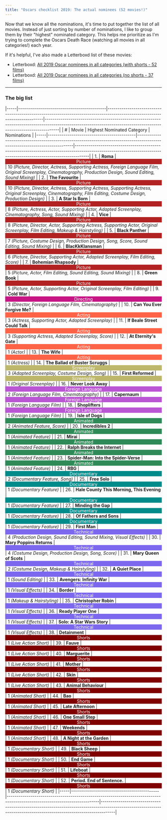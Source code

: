 ```yaml
---
title: "Oscars checklist 2019: The actual nominees (52 movies!)"
---
```


Now that we know all the nominations, it's time to put together the list of all movies. Instead of just sorting by number of nominations, I like to group them by their "highest" nominated category. This helps me prioritize as I'm trying to complete the Oscars Death Race (watching all movies in all categories!) each year.

If it's helpful, I've also made a Letterboxd list of these movies:

- Letterboxd: [All 2019 Oscar nominees in all categories (with shorts - 52 films)](https://letterboxd.com/rkudeshi/list/all-2019-oscar-nominees-in-all-categories-1/)
- Letterboxd: [All 2019 Oscar nominees in all categories (no shorts - 37 films)](https://letterboxd.com/rkudeshi/list/all-2019-oscar-nominees-in-all-categories/)


---

### The big list

|-----|--------------------------------------------|----------------------------------------------------------------------------------------------------------------------------|-------------------------------------------------------------------------------------------------------------------------------------------------------------------|
|  #  |                   Movie                    |                                                 Highest Nominated Category                                                 |                                                                            Nominations                                                                            |
|-----|--------------------------------------------|----------------------------------------------------------------------------------------------------------------------------|-------------------------------------------------------------------------------------------------------------------------------------------------------------------|
|  1. | **Roma**                                   | <span class="testing" style="display:block;text-align:center;color:white;background:firebrick;">Picture</span>             | 10 *(Picture, Director, Actress, Supporting Actress, Foreign Language Film, Original Screenplay, Cinematography, Production Design, Sound Editing, Sound Mixing)* |
|  2. | **The Favourite**                          | <span class="testing" style="display:block;text-align:center;color:white;background:firebrick;">Picture</span>             | 10 *(Picture, Director, Actress, Supporting Actress, Supporting Actress, Original Screenplay, Cinematography, Film Editing, Costume Design, Production Design)*   |
|  3. | **A Star Is Born**                         | <span class="testing" style="display:block;text-align:center;color:white;background:firebrick;">Picture</span>             | 8 *(Picture, Actress, Actor, Supporting Actor, Adapted Screenplay, Cinematography, Song, Sound Mixing)*                                                           |
|  4. | **Vice**                                   | <span class="testing" style="display:block;text-align:center;color:white;background:firebrick;">Picture</span>             | 8 *(Picture, Director, Actor, Supporting Actress, Supporting Actor, Original Screenplay, Film Editing, Makeup & Hairstyling)*                                     |
|  5. | **Black Panther**                          | <span class="testing" style="display:block;text-align:center;color:white;background:firebrick;">Picture</span>             | 7 *(Picture, Costume Design, Production Design, Song, Score, Sound Editing, Sound Mixing)*                                                                        |
|  6. | **BlacKkKlansman**                         | <span class="testing" style="display:block;text-align:center;color:white;background:firebrick;">Picture</span>             | 6 *(Picture, Director, Supporting Actor, Adapted Screenplay, Film Editing, Score)*                                                                                |
|  7. | **Bohemian Rhapsody**                      | <span class="testing" style="display:block;text-align:center;color:white;background:firebrick;">Picture</span>             | 5 *(Picture, Actor, Film Editing, Sound Editing, Sound Mixing)*                                                                                                   |
|  8. | **Green Book**                             | <span class="testing" style="display:block;text-align:center;color:white;background:firebrick;">Picture</span>             | 5 *(Picture, Actor, Supporting Actor, Original Screenplay, Film Editing)*                                                                                         |
|  9. | **Cold War**                               | <span class="testing" style="display:block;text-align:center;color:white;background:mediumvioletred;">Directing</span>     | 3 *(Director, Foreign Language Film, Cinematography)*                                                                                                             |
| 10. | **Can You Ever Forgive Me?**               | <span class="testing" style="display:block;text-align:center;color:white;background:tomato;">Acting</span>                 | 3 *(Actress, Supporting Actor, Adapted Screenplay)*                                                                                                               |
| 11. | **If Beale Street Could Talk**             | <span class="testing" style="display:block;text-align:center;color:white;background:tomato;">Acting</span>                 | 3 *(Supporting Actress, Adapted Screenplay, Score)*                                                                                                               |
| 12. | **At Eternity's Gate**                     | <span class="testing" style="display:block;text-align:center;color:white;background:tomato;">Acting</span>                 | 1 *(Actor)*                                                                                                                                                       |
| 13. | **The Wife**                               | <span class="testing" style="display:block;text-align:center;color:white;background:tomato;">Acting</span>                 | 1 *(Actress)*                                                                                                                                                     |
| 14. | **The Ballad of Buster Scruggs**           | <span class="testing" style="display:block;text-align:center;color:white;background:darkkhaki;">Screenplay</span>          | 3 *(Adapted Screenplay, Costume Design, Song)*                                                                                                                    |
| 15. | **First Reformed**                         | <span class="testing" style="display:block;text-align:center;color:white;background:darkkhaki;">Screenplay</span>          | 1 *(Original Screenplay)*                                                                                                                                         |
| 16. | **Never Look Away**                        | <span class="testing" style="display:block;text-align:center;color:white;background:mediumorchid;">Foreign Language</span> | 2 *(Foreign Language Film, Cinematography)*                                                                                                                       |
| 17. | **Capernaum**                              | <span class="testing" style="display:block;text-align:center;color:white;background:mediumorchid;">Foreign Language</span> | 1 *(Foreign Language Film)*                                                                                                                                       |
| 18. | **Shoplifters**                            | <span class="testing" style="display:block;text-align:center;color:white;background:mediumorchid;">Foreign Language</span> | 1 *(Foreign Language Film)*                                                                                                                                       |
| 19. | **Isle of Dogs**                           | <span class="testing" style="display:block;text-align:center;color:white;background:seagreen;">Animated</span>             | 2 *(Animated Feature, Score)*                                                                                                                                     |
| 20. | **Incredibles 2**                          | <span class="testing" style="display:block;text-align:center;color:white;background:seagreen;">Animated</span>             | 1 *(Animated Feature)*                                                                                                                                            |
| 21. | **Mirai**                                  | <span class="testing" style="display:block;text-align:center;color:white;background:seagreen;">Animated</span>             | 1 *(Animated Feature)*                                                                                                                                            |
| 22. | **Ralph Breaks the Internet**              | <span class="testing" style="display:block;text-align:center;color:white;background:seagreen;">Animated</span>             | 1 *(Animated Feature)*                                                                                                                                            |
| 23. | **Spider-Man: Into the Spider-Verse**      | <span class="testing" style="display:block;text-align:center;color:white;background:seagreen;">Animated</span>             | 1 *(Animated Feature)*                                                                                                                                            |
| 24. | **RBG**                                    | <span class="testing" style="display:block;text-align:center;color:white;background:darkcyan;">Documentary</span>          | 2 *(Documentary Feature, Song)*                                                                                                                                   |
| 25. | **Free Solo**                              | <span class="testing" style="display:block;text-align:center;color:white;background:darkcyan;">Documentary</span>          | 1 *(Documentary Feature)*                                                                                                                                         |
| 26. | **Hale County This Morning, This Evening** | <span class="testing" style="display:block;text-align:center;color:white;background:darkcyan;">Documentary</span>          | 1 *(Documentary Feature)*                                                                                                                                         |
| 27. | **Minding the Gap**                        | <span class="testing" style="display:block;text-align:center;color:white;background:darkcyan;">Documentary</span>          | 1 *(Documentary Feature)*                                                                                                                                         |
| 28. | **Of Fathers and Sons**                    | <span class="testing" style="display:block;text-align:center;color:white;background:darkcyan;">Documentary</span>          | 1 *(Documentary Feature)*                                                                                                                                         |
| 29. | **First Man**                              | <span class="testing" style="display:block;text-align:center;color:white;background:mediumslateblue;">Technical</span>     | 4 *(Production Design, Sound Editing, Sound Mixing, Visual Effects)*                                                                                              |
| 30. | **Mary Poppins Returns**                   | <span class="testing" style="display:block;text-align:center;color:white;background:mediumslateblue;">Technical</span>     | 4 *(Costume Design, Production Design, Song, Score)*                                                                                                              |
| 31. | **Mary Queen of Scots**                    | <span class="testing" style="display:block;text-align:center;color:white;background:mediumslateblue;">Technical</span>     | 2 *(Costume Design, Makeup & Hairstyling)*                                                                                                                        |
| 32. | **A Quiet Place**                          | <span class="testing" style="display:block;text-align:center;color:white;background:mediumslateblue;">Technical</span>     | 1 *(Sound Editing)*                                                                                                                                               |
| 33. | **Avengers: Infinity War**                 | <span class="testing" style="display:block;text-align:center;color:white;background:mediumslateblue;">Technical</span>     | 1 *(Visual Effects)*                                                                                                                                              |
| 34. | **Border**                                 | <span class="testing" style="display:block;text-align:center;color:white;background:mediumslateblue;">Technical</span>     | 1 *(Makeup & Hairstyling)*                                                                                                                                        |
| 35. | **Christopher Robin**                      | <span class="testing" style="display:block;text-align:center;color:white;background:mediumslateblue;">Technical</span>     | 1 *(Visual Effects)*                                                                                                                                              |
| 36. | **Ready Player One**                       | <span class="testing" style="display:block;text-align:center;color:white;background:mediumslateblue;">Technical</span>     | 1 *(Visual Effects)*                                                                                                                                              |
| 37. | **Solo: A Star Wars Story**                | <span class="testing" style="display:block;text-align:center;color:white;background:mediumslateblue;">Technical</span>     | 1 *(Visual Effects)*                                                                                                                                              |
| 38. | **Detainment**                             | <span class="testing" style="display:block;text-align:center;color:white;background:maroon;">Shorts</span>                 | 1 *(Live Action Short)*                                                                                                                                           |
| 39. | **Fauve**                                  | <span class="testing" style="display:block;text-align:center;color:white;background:maroon;">Shorts</span>                 | 1 *(Live Action Short)*                                                                                                                                           |
| 40. | **Marguerite**                             | <span class="testing" style="display:block;text-align:center;color:white;background:maroon;">Shorts</span>                 | 1 *(Live Action Short)*                                                                                                                                           |
| 41. | **Mother**                                 | <span class="testing" style="display:block;text-align:center;color:white;background:maroon;">Shorts</span>                 | 1 *(Live Action Short)*                                                                                                                                           |
| 42. | **Skin**                                   | <span class="testing" style="display:block;text-align:center;color:white;background:maroon;">Shorts</span>                 | 1 *(Live Action Short)*                                                                                                                                           |
| 43. | **Animal Behaviour**                       | <span class="testing" style="display:block;text-align:center;color:white;background:maroon;">Shorts</span>                 | 1 *(Animated Short)*                                                                                                                                              |
| 44. | **Bao**                                    | <span class="testing" style="display:block;text-align:center;color:white;background:maroon;">Shorts</span>                 | 1 *(Animated Short)*                                                                                                                                              |
| 45. | **Late Afternoon**                         | <span class="testing" style="display:block;text-align:center;color:white;background:maroon;">Shorts</span>                 | 1 *(Animated Short)*                                                                                                                                              |
| 46. | **One Small Step**                         | <span class="testing" style="display:block;text-align:center;color:white;background:maroon;">Shorts</span>                 | 1 *(Animated Short)*                                                                                                                                              |
| 47. | **Weekends**                               | <span class="testing" style="display:block;text-align:center;color:white;background:maroon;">Shorts</span>                 | 1 *(Animated Short)*                                                                                                                                              |
| 48. | **A Night at the Garden**                  | <span class="testing" style="display:block;text-align:center;color:white;background:maroon;">Shorts</span>                 | 1 *(Documentary Short)*                                                                                                                                           |
| 49. | **Black Sheep**                            | <span class="testing" style="display:block;text-align:center;color:white;background:maroon;">Shorts</span>                 | 1 *(Documentary Short)*                                                                                                                                           |
| 50. | **End Game**                               | <span class="testing" style="display:block;text-align:center;color:white;background:maroon;">Shorts</span>                 | 1 *(Documentary Short)*                                                                                                                                           |
| 51. | **Lifeboat**                               | <span class="testing" style="display:block;text-align:center;color:white;background:maroon;">Shorts</span>                 | 1 *(Documentary Short)*                                                                                                                                           |
| 52. | **Period. End of Sentence.**               | <span class="testing" style="display:block;text-align:center;color:white;background:maroon;">Shorts</span>                 | 1 *(Documentary Short)*                                                                                                                                           |
|-----|--------------------------------------------|----------------------------------------------------------------------------------------------------------------------------|-------------------------------------------------------------------------------------------------------------------------------------------------------------------|
